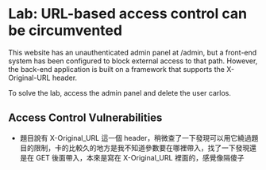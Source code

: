 # Lab: URL-based access control can be circumvented

This website has an unauthenticated admin panel at /admin, but a front-end system has been configured to block external access to that path. However, the back-end application is built on a framework that supports the X-Original-URL header.

To solve the lab, access the admin panel and delete the user carlos.

## Access Control Vulnerabilities
* 題目說有 X-Original_URL 這一個 header，稍微查了一下發現可以用它繞過題目的限制，卡的比較久的地方是我不知道參數要在哪裡帶入，找了一下發現還是在 GET 後面帶入，本來是寫在 X-Original_URL 裡面的，感覺像隔傻子